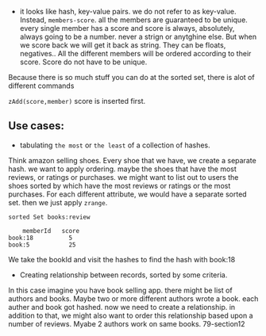 - it looks like hash, key-value pairs. we do not refer to as key-value. Instead, `members-score`. all the members are guaranteed to be unique. every single member has a score and score is always, absolutely, always going to be a number. never a strign or anytghine else. But when we score back we will get it back as string. They can be floats, negatives.. All the different members will be ordered according to their score. Score do not have to be unique.

Because there is so much stuff you can do at the sorted set, there is alot of different commands

`zAdd(score,member)`
score is inserted first.

## Use cases:

- tabulating `the most` or `the least` of a collection of hashes.

Think amazon selling shoes. Every shoe that we have, we create a separate hash. we want to apply ordering. maybe the shoes that have the most reviews, or ratings or purchases. we might want to list out to users the shoes sorted by which have the most reviews or ratings or the most purchases. For each different attribute, we would have a separate sorted set. then we just apply `zrange`.

    sorted Set books:review

        memberId   score
    book:18          5
    book:5           25

We take the bookId and visit the hashes to find the hash with book:18

- Creating relationship between records, sorted by some criteria.

In this case imagine you have book selling app. there might be list of authors and books. Maybe two or more different authors wrote a book. each auther and book got hashed. now we need to create a relationship. in addition to that, we might also want to order this relationship based upon a number of reviews. Myabe 2 authors work on same books. 79-section12
